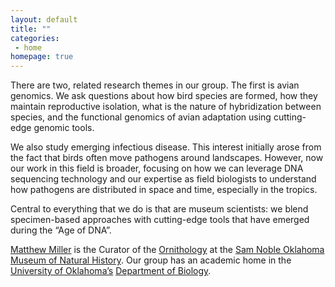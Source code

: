 ```yaml
---
layout: default
title: ""
categories:
 - home
homepage: true
---
```

There are two, related research themes in our group. The first is avian genomics. We ask questions about how bird species are formed, how they maintain reproductive isolation, what is the nature of hybridization between species, and the functional genomics of avian adaptation using cutting-edge genomic tools.

We also study emerging infectious disease. This interest initially arose from the fact that birds often move pathogens around landscapes. However, now our work in this field is broader, focusing on how we can leverage DNA sequencing technology and our expertise as field biologists to understand how pathogens are distributed in space and time, especially in the tropics.

Central to everything that we do is that are museum scientists: we blend specimen-based approaches with cutting-edge tools that have emerged during the “Age of DNA”.

[Matthew Miller](/team/matthew-miller) is the Curator of the [Ornithology](http://samnoblemuseum.ou.edu/collections-and-research/ornithology/) at the [Sam Noble Oklahoma Museum of Natural History](http://samnoblemuseum.ou.edu/). Our group has an academic home in the [University of Oklahoma’s](https://www.ou.edu/) [Department of Biology](http://www.ou.edu/cas/biology.html).
